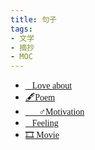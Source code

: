 ```yaml
---
title: 句子
tags:
- 文学
- 摘抄
- MOC
---
```


  <style>
    p {
        font-family: Source Sans Pro, SimSun;
        font-variant-east-asian: traditional;
    }

    a {
        font-family: Source Sans Pro, SimSun;
        font-variant-east-asian: traditional;
    }
  </style>

* [🌸Love about](文学/句子/Love%20about.md)
* [🖋Poem](文学/句子/Poem.md)
* [🧗🏻‍♂️Motivation](文学/句子/Motivation.md)
* [🧶Feeling](文学/句子/Feeling.md)
* [🎞 Movie](文学/句子/Movie.md)
